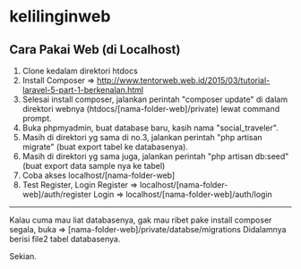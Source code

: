 # kelilinginweb

Cara Pakai Web (di Localhost)
-----------------------------
1. Clone kedalam direktori htdocs
2. Install Composer => http://www.tentorweb.web.id/2015/03/tutorial-laravel-5-part-1-berkenalan.html
3. Selesai install composer, jalankan perintah "composer update" di dalam direktori webnya (htdocs/[nama-folder-web]/private) lewat command prompt.
4. Buka phpmyadmin, buat database baru, kasih nama "social_traveler".
5. Masih di direktori yg sama di no.3, jalankan perintah "php artisan migrate" (buat export tabel ke databasenya).
6. Masih di direktori yg sama juga, jalankan perintah "php artisan db:seed"
(buat export data sample nya ke tabel)
7. Coba akses localhost/[nama-folder-web]
8. Test Register, Login
Register => localhost/[nama-folder-web]/auth/register
Login => localhost/[nama-folder-web]/auth/login

-----------------------------
Kalau cuma mau liat databasenya, gak mau ribet pake install composer segala, buka => [nama-folder-web]/private/databse/migrations
Didalamnya berisi file2 tabel databasenya.

Sekian.

